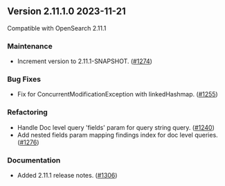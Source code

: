 ## Version 2.11.1.0 2023-11-21
Compatible with OpenSearch 2.11.1

### Maintenance
* Increment version to 2.11.1-SNAPSHOT. ([#1274](https://github.com/opensearch-project/alerting/pull/1274))

### Bug Fixes
* Fix for ConcurrentModificationException with linkedHashmap. ([#1255](https://github.com/opensearch-project/alerting/pull/1255))

### Refactoring
* Handle Doc level query 'fields' param for query string query. ([#1240](https://github.com/opensearch-project/alerting/pull/1240))
* Add nested fields param mapping findings index for doc level queries. ([#1276](https://github.com/opensearch-project/alerting/pull/1276))

### Documentation
* Added 2.11.1 release notes. ([#1306](https://github.com/opensearch-project/alerting/pull/1306))